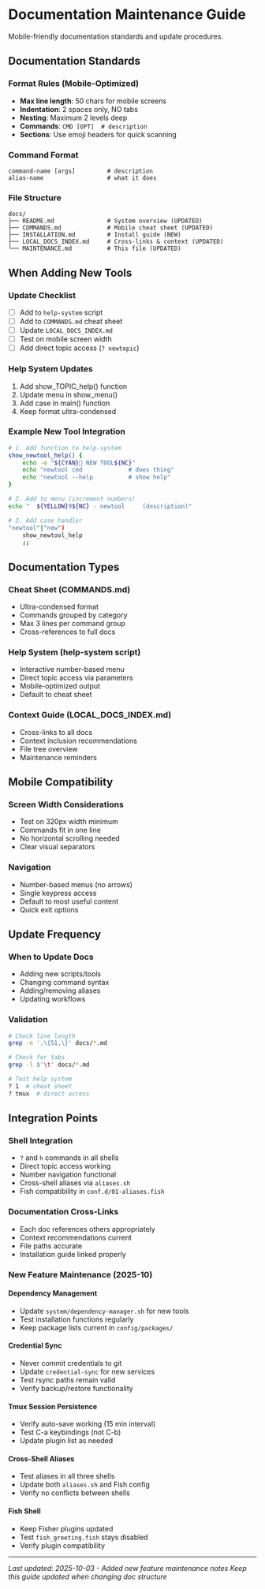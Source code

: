 # Documentation Maintenance Guide

Mobile-friendly documentation standards and update procedures.

## Documentation Standards

### Format Rules (Mobile-Optimized)
- **Max line length**: 50 chars for mobile screens
- **Indentation**: 2 spaces only, NO tabs
- **Nesting**: Maximum 2 levels deep
- **Commands**: `CMD [OPT]  # description`
- **Sections**: Use emoji headers for quick scanning

### Command Format
```
command-name [args]         # description
alias-name                  # what it does
```

### File Structure
```
docs/
├── README.md               # System overview (UPDATED)
├── COMMANDS.md             # Mobile cheat sheet (UPDATED)
├── INSTALLATION.md         # Install guide (NEW)
├── LOCAL_DOCS_INDEX.md     # Cross-links & context (UPDATED)
└── MAINTENANCE.md          # This file (UPDATED)
```

## When Adding New Tools

### Update Checklist
- [ ] Add to `help-system` script
- [ ] Add to `COMMANDS.md` cheat sheet  
- [ ] Update `LOCAL_DOCS_INDEX.md`
- [ ] Test on mobile screen width
- [ ] Add direct topic access (`? newtopic`)

### Help System Updates
1. Add show_TOPIC_help() function
2. Update menu in show_menu()
3. Add case in main() function
4. Keep format ultra-condensed

### Example New Tool Integration
```bash
# 1. Add function to help-system
show_newtool_help() {
    echo -e "${CYAN}🔧 NEW TOOL${NC}"
    echo "newtool cmd             # does thing"
    echo "newtool --help          # show help"
}

# 2. Add to menu (increment numbers)
echo "  ${YELLOW}9${NC} - newtool     (description)"

# 3. Add case handler
"newtool"|"new")
    show_newtool_help
    ;;
```

## Documentation Types

### Cheat Sheet (COMMANDS.md)
- Ultra-condensed format
- Commands grouped by category
- Max 3 lines per command group
- Cross-references to full docs

### Help System (help-system script)
- Interactive number-based menu
- Direct topic access via parameters
- Mobile-optimized output
- Default to cheat sheet

### Context Guide (LOCAL_DOCS_INDEX.md)
- Cross-links to all docs
- Context inclusion recommendations  
- File tree overview
- Maintenance reminders

## Mobile Compatibility

### Screen Width Considerations
- Test on 320px width minimum
- Commands fit in one line
- No horizontal scrolling needed
- Clear visual separators

### Navigation
- Number-based menus (no arrows)
- Single keypress access
- Default to most useful content
- Quick exit options

## Update Frequency

### When to Update Docs
- Adding new scripts/tools
- Changing command syntax
- Adding/removing aliases
- Updating workflows

### Validation
```bash
# Check line length
grep -n '.\{51,\}' docs/*.md

# Check for tabs  
grep -l $'\t' docs/*.md

# Test help system
? 1  # cheat sheet
? tmux  # direct access
```

## Integration Points

### Shell Integration
- `?` and `h` commands in all shells
- Direct topic access working
- Number navigation functional
- Cross-shell aliases via `aliases.sh`
- Fish compatibility in `conf.d/01-aliases.fish`

### Documentation Cross-Links
- Each doc references others appropriately
- Context recommendations current
- File paths accurate
- Installation guide linked properly

### New Feature Maintenance (2025-10)

#### Dependency Management
- Update `system/dependency-manager.sh` for new tools
- Test installation functions regularly
- Keep package lists current in `config/packages/`

#### Credential Sync
- Never commit credentials to git
- Update `credential-sync` for new services
- Test rsync paths remain valid
- Verify backup/restore functionality

#### Tmux Session Persistence
- Verify auto-save working (15 min interval)
- Test C-a keybindings (not C-b)
- Update plugin list as needed

#### Cross-Shell Aliases
- Test aliases in all three shells
- Update both `aliases.sh` and Fish config
- Verify no conflicts between shells

#### Fish Shell
- Keep Fisher plugins updated
- Test `fish_greeting.fish` stays disabled
- Verify plugin compatibility

---
*Last updated: 2025-10-03 - Added new feature maintenance notes*
*Keep this guide updated when changing doc structure*